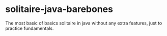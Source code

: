 # solitaire-java-barebones
The most basic of basics solitaire in java without any extra features, just to practice fundamentals.

